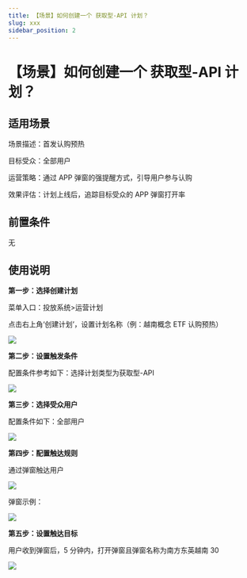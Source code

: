 ```yaml
---
title: 【场景】如何创建一个 获取型-API 计划？
slug: xxx
sidebar_position: 2
---
```



# 【场景】如何创建一个 获取型-API 计划？

## 适用场景

场景描述：首发认购预热

目标受众：全部用户

运营策略：通过 APP 弹窗的强提醒方式，引导用户参与认购

效果评估：计划上线后，追踪目标受众的 APP 弹窗打开率

## 前置条件

无

## 使用说明

**第一步：选择创建计划**

菜单入口：投放系统&gt;运营计划

点击右上角‘创建计划’，设置计划名称（例：越南概念 ETF 认购预热）

<img src="/assets/JtTLbo8a1oSayOx8CUxct7aCnyd.png" src-width="3174" src-height="1576" align="center"/>

**第二步：设置触发条件**

配置条件参考如下：选择计划类型为获取型-API

<img src="/assets/EJa8bhlzkorCN7xZZHic8DGbnGe.png" src-width="2470" src-height="790" align="center"/>

**第三步：选择受众用户**

配置条件如下：全部用户

<img src="/assets/YhWzbTkfSo2EnbxE34pcB1RHnMh.png" src-width="2824" src-height="1586" align="center"/>

**第四步：配置触达规则**

通过弹窗触达用户

<img src="/assets/X7Z0bZHmWopyCMxlwKycm5NAnXg.png" src-width="1788" src-height="1022" align="center"/>

弹窗示例：

<img src="/assets/VCkBbVWvFoiMiTxRbwScWj9inUu.jpeg" src-width="1080" src-height="2234"/>

**第五步：设置触达目标**

用户收到弹窗后，5 分钟内，打开弹窗且弹窗名称为南方东英越南 30

<img src="/assets/LAu7bZ23WoTjOsxEv91coh0rnKe.png" src-width="2208" src-height="1070" align="center"/>

